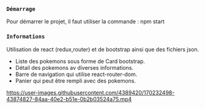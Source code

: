 ### `Démarrage`

Pour démarrer le projet, il faut utiliser la commande : npm start

### `Informations`

Utilisation de react (redux,router) et de bootstrap ainsi que des fichiers json.

- Liste des pokemons sous forme de Card bootstrap.
- Détail des pokemons av diverses informations.
- Barre de navigation qui utilise react-router-dom.
- Panier qui peut être rempli avec des pokemons.

https://user-images.githubusercontent.com/4389420/170232498-43874827-84aa-40e2-b51e-0b2b03524a75.mp4
